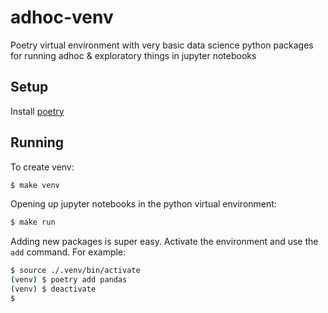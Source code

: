 # adhoc-venv
Poetry virtual environment with very basic data science python packages for running adhoc & exploratory things in jupyter notebooks

## Setup

Install [poetry](https://python-poetry.org/docs/)


## Running

To create venv:

```bash
$ make venv
```

Opening up jupyter notebooks in the python virtual environment:

```bash
$ make run
```


Adding new packages is super easy. Activate the environment and use the `add` command. For example:
```bash
$ source ./.venv/bin/activate
(venv) $ poetry add pandas
(venv) $ deactivate
$ 
```



